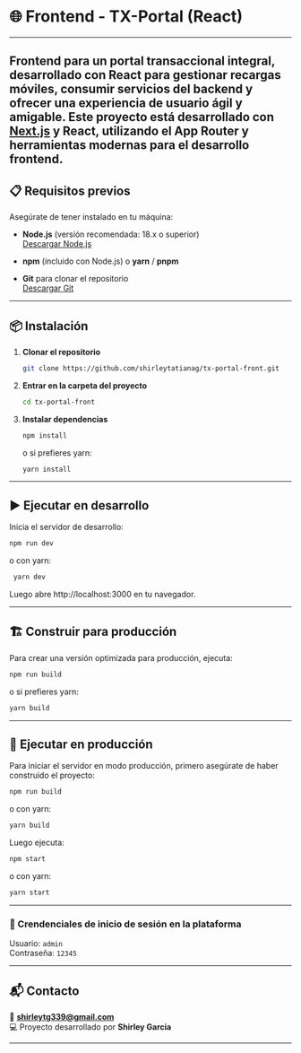 # 🌐 Frontend - TX-Portal (React)

----------
Frontend para un portal transaccional integral, desarrollado con React para gestionar recargas móviles, consumir servicios del backend y ofrecer una experiencia de usuario ágil y amigable.
Este proyecto está desarrollado con **[Next.js](https://nextjs.org/)** y **React**, utilizando el **App Router** y herramientas modernas para el desarrollo frontend.
----------

## 📋 Requisitos previos

Asegúrate de tener instalado en tu máquina:

- **Node.js** (versión recomendada: 18.x o superior)  
  [Descargar Node.js](https://nodejs.org/)

- **npm** (incluido con Node.js) o **yarn** / **pnpm**

- **Git** para clonar el repositorio  
  [Descargar Git](https://git-scm.com/)


----------
## 📦 Instalación

1. **Clonar el repositorio**
   ```bash
   git clone https://github.com/shirleytatianag/tx-portal-front.git
   ```

2. **Entrar en la carpeta del proyecto**
   ```bash
   cd tx-portal-front
   ```
3. **Instalar dependencias**
   ```bash
   npm install
   ```
   o si prefieres yarn:
    ```bash
    yarn install
    ```
----------
## ▶️ Ejecutar en desarrollo
Inicia el servidor de desarrollo:

   ```bash
   npm run dev
   ```

o con yarn:

  ```bash
   yarn dev
   ```
Luego abre http://localhost:3000 en tu navegador.

----------

## 🏗️ Construir para producción
Para crear una versión optimizada para producción, ejecuta:

```bash
npm run build
```
o si prefieres yarn:

```bash
yarn build
```
----------
## 🚀 Ejecutar en producción
Para iniciar el servidor en modo producción, primero asegúrate de haber construido el proyecto:

```bash
npm run build
```
o con yarn:

```bash
yarn build
```
Luego ejecuta:

```bash
npm start
```
o con yarn:

```bash
yarn start
```

----------

### 🔹 Crendenciales de inicio de sesión en la plataforma

Usuario: `admin`  
Contraseña: `12345`

----------

## 📬 Contacto

📧 **shirleytg339@gmail.com**  
💻 Proyecto desarrollado por **Shirley Garcia**

----------